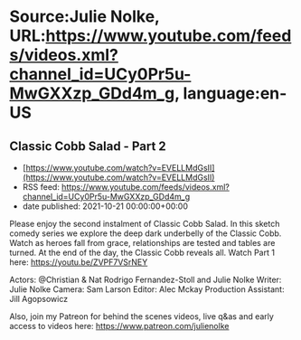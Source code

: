# Source:Julie Nolke, URL:https://www.youtube.com/feeds/videos.xml?channel_id=UCy0Pr5u-MwGXXzp_GDd4m_g, language:en-US

## Classic Cobb Salad - Part 2
 - [https://www.youtube.com/watch?v=EVELLMdGsII](https://www.youtube.com/watch?v=EVELLMdGsII)
 - RSS feed: https://www.youtube.com/feeds/videos.xml?channel_id=UCy0Pr5u-MwGXXzp_GDd4m_g
 - date published: 2021-10-21 00:00:00+00:00

Please enjoy the second instalment of Classic Cobb Salad. In this sketch comedy series we explore the deep dark underbelly of the Classic Cobb. Watch as heroes fall from grace, relationships are tested and tables are turned. At the end of the day, the Classic Cobb reveals all. 
Watch Part 1 here: https://youtu.be/ZVPF7VSrNEY

Actors:  @Christian & Nat  Rodrigo Fernandez-Stoll and Julie Nolke
Writer: Julie Nolke
Camera: Sam Larson
Editor: Alec Mckay
Production Assistant: Jill Agopsowicz

Also, join my Patreon for behind the scenes videos, live q&as and early access to videos here: https://www.patreon.com/julienolke

